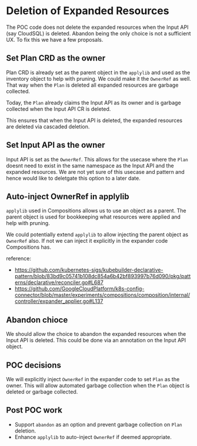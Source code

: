 # Deletion of Expanded Resources

The POC code does not delete the expanded resources when the Input API (say CloudSQL) is deleted.
Abandon being the only choice is not a sufficient UX. To fix this we have a few proposals.

## Set Plan CRD as the owner

Plan CRD is already set as the parent object in the `applylib` and used as the inventory object to help with pruning. We could make it the `OwnerRef` as well. That way when the `Plan` is deleted all expanded resources are garbage collected. 

Today, the `Plan` already claims the Input API as its owner and is garbage collected when the Input API CR is deleted.

This ensures that when the Input API is deleted, the expanded resources are deleted via cascaded deletion.

## Set Input API as the owner

Input API is set as the `OwnerRef`. This allows for the usecase where the `Plan` doesnt need to exist in the same namespace as the Input API and the expanded resources. We are not yet sure of this usecase and pattern and hence would like to deletgate this option to a later date. 

## Auto-inject OwnerRef in applylib

`applylib` used in Compositions allows us to use an object as a parent. The parent object is used for bookkeeping what resources were applied and help with pruning. 

We could potentially extend `applylib` to allow injecting the parent object as `OwnerRef` also. If not we can inject it explicitly in the expander code Compositions has.

reference:
- https://github.com/kubernetes-sigs/kubebuilder-declarative-pattern/blob/83bd9c05741b108dc854a6b42bf893997b76d090/pkg/patterns/declarative/reconciler.go#L687
- https://github.com/GoogleCloudPlatform/k8s-config-connector/blob/master/experiments/compositions/composition/internal/controller/expander_applier.go#L137

## Abandon chioce

We should allow the choice to abandon the expanded resources when the Input API is deleted. This could be done via an annotation on the Input API object. 

## POC decisions

We will explicitly inject `OwnerRef` in the expander code to set `Plan` as the owner. This will allow automated garbage collection when the `Plan` object is deleted or garbage collected. 

## Post POC work

- Support `abandon` as an option and prevent garbage collection on `Plan` deletion.
- Enhance `applylib` to auto-inject `OwnerRef` if deemed appropriate. 